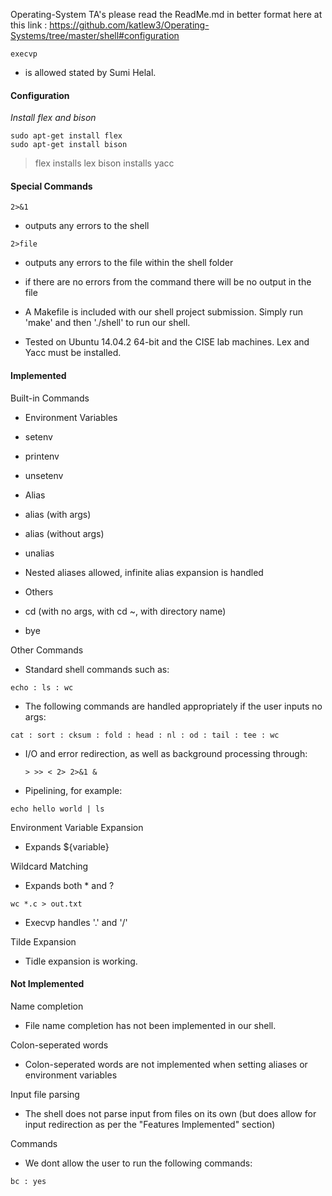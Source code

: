 Operating-System TA's please read the ReadMe.md in better format here at this link :
https://github.com/katlew3/Operating-Systems/tree/master/shell#configuration

```
execvp
```
- is allowed stated by Sumi Helal.

#### Configuration
_Install flex and bison_
```
sudo apt-get install flex
sudo apt-get install bison
```
> flex installs lex
> bison installs yacc

#### Special Commands
```
2>&1
```
* outputs any errors to the shell

```
2>file
```
* outputs any errors to the file within the shell folder
 * if there are no errors from the command there will be no output in the file


* A Makefile is included with our shell project submission. Simply run 'make' and then './shell' to run our shell.

* Tested on Ubuntu 14.04.2 64-bit and the CISE lab machines. Lex and Yacc must be installed.

#### Implemented

Built-in Commands

* Environment Variables
 * setenv
 * printenv
 * unsetenv

* Alias
 * alias (with args)
 * alias (without args)
 * unalias
 * Nested aliases allowed, infinite alias expansion is handled

* Others
 * cd (with no args, with cd ~, with directory name)
 * bye


Other Commands
* Standard shell commands such as:
```
echo : ls : wc
```
 * The following commands are handled appropriately if the user inputs no args:
 ```
 cat : sort : cksum : fold : head : nl : od : tail : tee : wc
 ```
* I/O and error redirection, as well as background processing through:
	```
	> >> < 2> 2>&1 &
	```
* Pipelining, for example:
```
echo hello world | ls
```
Environment Variable Expansion
* Expands ${variable}

Wildcard Matching
* Expands both * and ?
```
wc *.c > out.txt
```
* Execvp handles '.' and '/'

Tilde Expansion
* Tidle expansion is working.

#### Not Implemented
Name completion
* File name completion has not been implemented in our shell.

Colon-seperated words
* Colon-seperated words are not implemented when setting aliases or environment variables

Input file parsing
* The shell does not parse input from files on its own (but does allow for input redirection as per the "Features Implemented" section)

Commands
* We dont allow the user to run the following commands:
```
bc : yes
```






